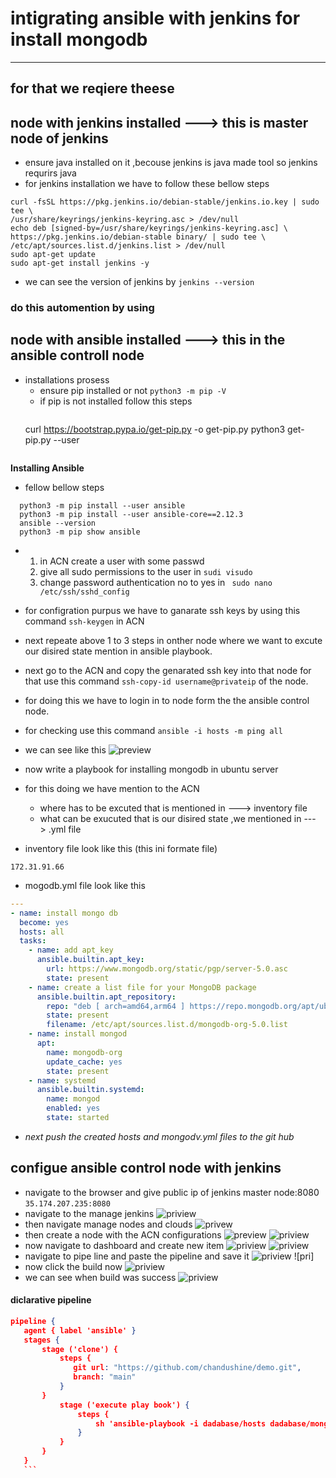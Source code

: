 # intigrating ansible with jenkins for install mongodb
-----------------------------------------------------
## **for that we reqiere theese**
## node with jenkins installed ---> this is **master node** of jenkins
  * ensure java installed on it ,becouse jenkins is java made tool so jenkins requrirs java
  * for jenkins installation we have to follow these bellow steps
   ```
   curl -fsSL https://pkg.jenkins.io/debian-stable/jenkins.io.key | sudo tee \
  /usr/share/keyrings/jenkins-keyring.asc > /dev/null
echo deb [signed-by=/usr/share/keyrings/jenkins-keyring.asc] \
  https://pkg.jenkins.io/debian-stable binary/ | sudo tee \
  /etc/apt/sources.list.d/jenkins.list > /dev/null
sudo apt-get update
sudo apt-get install jenkins -y
   ```

  * we can see the version of jenkins by ` jenkins --version `  
 ### do this automention by using  
## node with ansible installed ---> this in the **ansible controll node** 

  * installations prosess
    - ensure pip installed or not  ` python3 -m pip -V `
    - if pip is not installed follow this steps
      ```
     curl https://bootstrap.pypa.io/get-pip.py -o get-pip.py
     python3 get-pip.py --user
     ```
  **Installing Ansible** 
  * fellow bellow steps
  ```
    python3 -m pip install --user ansible
    python3 -m pip install --user ansible-core==2.12.3
    ansible --version
    python3 -m pip show ansible
  ```
  * 1. in ACN create a user with some passwd
    2. give all sudo permissions to the user in `sudi visudo`
    3. change password authentication no to yes in ` sudo nano /etc/ssh/sshd_config`

  * for configration purpus we have to ganarate ssh keys by using this command `ssh-keygen` in ACN
* next repeate above 1 to 3 steps in onther node where we want to excute our disired state mention in ansible playbook.
* next go to the ACN and copy the genarated ssh key into that node for that use this command `ssh-copy-id username@privateip` of the node.
* for doing this we have to login in to node form the the ansible control node.
* for checking use this command `ansible -i hosts -m ping all`
* we can see like this 
![preview](./images/Capture1.PNG)
* now write a playbook for installing mongodb in ubuntu server
* for this doing we have mention to the ACN 
   - where has to be excuted that is mentioned in ---> inventory file
   - what can be exucuted that is our disired state ,we mentioned in ---> .yml file
 * inventory file look like this (this ini formate file)
  ``` 
172.31.91.66
```
* mogodb.yml file look like this


```yml
---
- name: install mongo db
  become: yes
  hosts: all
  tasks: 
    - name: add apt_key
      ansible.builtin.apt_key:
        url: https://www.mongodb.org/static/pgp/server-5.0.asc
        state: present
    - name: create a list file for your MongoDB package
      ansible.builtin.apt_repository:
        repo: "deb [ arch=amd64,arm64 ] https://repo.mongodb.org/apt/ubuntu focal/mongodb-org/5.0 multiverse"
        state: present
        filename: /etc/apt/sources.list.d/mongodb-org-5.0.list
    - name: install mongod
      apt:
        name: mongodb-org
        update_cache: yes
        state: present
    - name: systemd
      ansible.builtin.systemd:
        name: mongod
        enabled: yes
        state: started
  ```
  * *next push the created hosts  and mongodv.yml files to the git hub* 
 ## **configue ansible control node with jenkins**
 * navigate to the browser and give public ip of jenkins master node:8080 `35.174.207.235:8080`
 * navigate to the manage jenkins
![priview](./images/Screenshot%202023-01-31%20152605.png)
* then navigate manage nodes and clouds
![privew](./images/Screenshot%202023-01-31%20152802.png)
* then create a node with the ACN configurations
![preview](./images/Screenshot%202023-01-31%20153050.png)
![priview](./images/Screenshot%202023-01-31%20153205.png)
* now navigate to dashboard and create new item 
![priview](./images/Screenshot%202023-01-31%20153359.png)
![priview](./images/Screenshot%202023-01-31%20153540.png)
* navigate to pipe line and paste the pipeline and save it
![priview](./images/Screenshot%202023-01-31%20153713.png)
![pri]
* now click the build now ![priview](./images/Screenshot%202023-01-31%20153916.png)
* we can see when build was success
![priview](./images/Screenshot%202023-01-31%20155550.png)

#### diclarative pipeline 
 
 ```json
pipeline {
    agent { label 'ansible' }
    stages {
        stage ('clone') {
            steps {
               git url: "https://github.com/chandushine/demo.git",
               branch: "main"
            }
        }
            stage ('execute play book') {
                steps {
                    sh 'ansible-playbook -i dadabase/hosts dadabase/mongodb.yml'
                }
            }
        }
    }
    ```









       